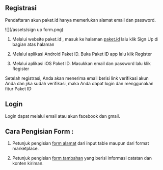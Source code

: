 ## Registrasi

Pendaftaran akun paket.id hanya memerlukan alamat email dan password.

![](/assets/sign up form.png)

1. Melalui website paket.id , masuk ke halaman [paket.id](https://paket.id) lalu klik Sign Up di bagian atas halaman

2. Melalui aplikasi Android Paket ID. Buka Paket ID app lalu klik Register

3. Melalui aplikasi iOS Paket ID. Masukkan email dan password lalu klik Register


Setelah registrasi, Anda akan menerima email berisi link verifikasi akun Anda dan jika sudah verifikasi, maka Anda dapat login dan menggunakan fitur Paket ID

## Login

Login dapat melalui email atau akun facebook dan gmail.

## Cara Pengisian Form :

1. Petunjuk pengisian [form alamat](form-alamat.md) dari input table maupun dari format marketplace.

2. Petunjuk pengisian [form tambahan](penjelasan-input.md) yang berisi informasi catatan dan konten kiriman.




